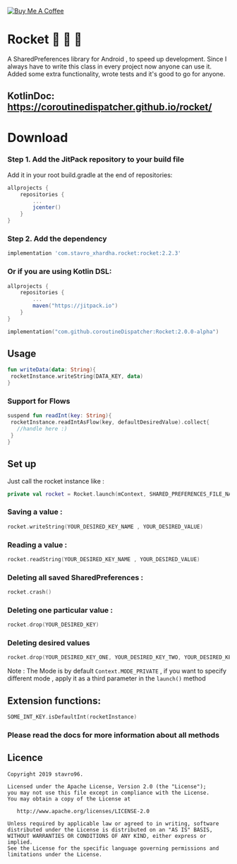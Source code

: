 <a href="https://www.buymeacoffee.com/pnRYZ5qBy" target="_blank"><img src="https://bmc-cdn.nyc3.digitaloceanspaces.com/BMC-button-images/custom_images/orange_img.png" alt="Buy Me A Coffee" style="height: auto !important;width: auto !important;" ></a>

# Rocket :rocket: :rocket: :rocket:
A SharedPreferences library for Android , to speed up development.
Since I always have to write this class in every project now anyone can use it.
Added some extra functionality, wrote tests and it's good to go for anyone.

## KotlinDoc: https://coroutinedispatcher.github.io/rocket/

# Download 

### Step 1. Add the JitPack repository to your build file

Add it in your root build.gradle at the end of repositories:

```Groovy
allprojects {
	repositories {
		...
		jcenter()
	}
}
```
### Step 2. Add the dependency

```Groovy
implementation 'com.stavro_xhardha.rocket:rocket:2.2.3'
```

### Or if you are using Kotlin DSL:

```Groovy
allprojects {
	repositories {
		...
		maven("https://jitpack.io")
	}
}
```

```Kotlin
implementation("com.github.coroutineDispatcher:Rocket:2.0.0-alpha")
```

## Usage

```Kotlin
fun writeData(data: String){
 rocketInstance.writeString(DATA_KEY, data)
}
```

### Support for Flows

```Kotlin
suspend fun readInt(key: String){
 rocketInstance.readIntAsFlow(key, defaultDesiredValue).collect{
   //handle here :)
 }
}
```

## Set up

Just call the rocket instance like : 

```Kotlin
private val rocket = Rocket.launch(mContext, SHARED_PREFERENCES_FILE_NAME , Context.MODE_PRIVATE)
```

### Saving a value : 

```Kotlin
rocket.writeString(YOUR_DESIRED_KEY_NAME , YOUR_DESIRED_VALUE)
```
### Reading a value : 

```Kotlin
rocket.readString(YOUR_DESIRED_KEY_NAME , YOUR_DESIRED_VALUE)
```

### Deleting all saved SharedPreferences : 

```Kotlin
rocket.crash()
```
### Deleting one particular value :

```Kotlin
rocket.drop(YOUR_DESIRED_KEY)
```

### Deleting desired values

```Kotlin
rocket.drop(YOUR_DESIRED_KEY_ONE, YOUR_DESIRED_KEY_TWO, YOUR_DESIRED_KEY_THREE)
```

Note : The Mode is by default `Context.MODE_PRIVATE` , if you want to specify different mode , apply it as a third parameter in the `launch()` method

## Extension functions: 

```Kotlin
SOME_INT_KEY.isDefaultInt(rocketInstance)
```

### Please read the docs for more information about all methods

## Licence

```
Copyright 2019 stavro96.

Licensed under the Apache License, Version 2.0 (the "License");
you may not use this file except in compliance with the License.
You may obtain a copy of the License at

   http://www.apache.org/licenses/LICENSE-2.0

Unless required by applicable law or agreed to in writing, software
distributed under the License is distributed on an "AS IS" BASIS,
WITHOUT WARRANTIES OR CONDITIONS OF ANY KIND, either express or implied.
See the License for the specific language governing permissions and
limitations under the License.
```
